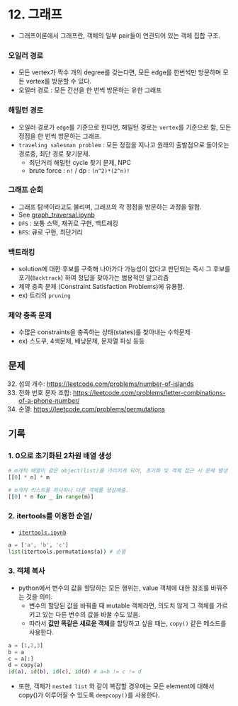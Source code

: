 # 12. 그래프

- 그래프이론에서 그래프란, 객체의 일부 pair들이 연관되어 있는 객체 집합 구조.

### 오일러 경로

- 모든 vertex가 짝수 개의 degree를 갖는다면, 모든 edge를 한번씩만 방문하며 모든 vertex를 방문할 수 있다.
- 오일러 경로 : 모든 간선을 한 번씩 방문하는 유한 그래프

### 해밀턴 경로

- 오일러 경로가 `edge`를 기준으로 한다면, 해밀턴 경로는 `vertex`를 기준으로 함, 모든 정점을 한 번씩 방문하는 그래프.
- `traveling salesman problem` : 모든 정점을 지나고 원래의 출발점으로 돌아오는 경로중, 최단 경로 찾기문제.
  - 최단거리 해밀턴 cycle 찾기 문제, NPC
  - brute force : `n!` / dp : `(n^2)*(2^n)!`

### 그래프 순회

- 그래프 탐색이라고도 불리며, 그래프의 각 정점을 방문하는 과정을 말함.
- See [graph_traversal.ipynb](./graph_traversal.ipynb)
- `DFS` : 보통 스택, 재귀로 구현, 백트래킹
- `BFS`: 큐로 구현, 최단거리

### 백트래킹

- solution에 대한 후보를 구축해 나아가다 가능성이 없다고 판단되는 즉시 그 후보를 포기(`Backtrack`) 하여 정답을 찾아가는 범용적인 알고리즘
- 제약 충족 문제 (Constraint Satisfaction Problems)에 유용함.
- ex) 트리의 `pruning`

### 제약 충족 문제

- 수많은 constraints을 충족하는 상태(states)를 찾아내는 수학문제
- ex) 스도쿠, 4색문제, 배낭문제, 문자열 파싱 등등

## 문제

32. 섬의 개수: https://leetcode.com/problems/number-of-islands
33. 전화 번호 문자 조합: https://leetcode.com/problems/letter-combinations-of-a-phone-number/
34. 순열: https://leetcode.com/problems/permutations

## 기록

### 1. 0으로 초기화된 2차원 배열 생성

```python
# m개의 배열이 같은 object(list)를 가리키게 되어, 초기화 및 객체 접근 시 문제 발생
[[0] * n] * m

# m개의 리스트를 하나하나 다른 객체를 생성해줌.
[[0] * n for _ in range(m)]
```

### 2. itertools를 이용한 순열/

- [`itertools.ipynb`](./itertools.ipynb)

```python
a = ['a', 'b', 'c']
list(itertools.permutations(a)) # 순열
```

### 3. 객체 복사

- python에서 변수의 값을 할당하는 모든 행위는, value 객체에 대한 참조를 바꿔주는 것을 의미.
  - 변수의 할당된 값을 바꿔줄 때 mutable 객체라면, 의도치 않게 그 객체를 가르키고 있는 다른 변수의 값을 바꿀 수도 있음.
  - 따라서 **값만 똑같은 새로운 객체**를 할당하고 싶을 때는, `copy()` 같은 메소드를 사용한다.

```python
a = [1,2,3]
b = a
c = a[:]
d = copy(a)
id(a), id(b), id(c), id(d) # a=b != c != d
```

- 또한, 객체가 `nested list` 와 같이 복잡할 경우에는 모든 element에 대해서 copy()가 이루어질 수 있도록 `deepcopy()`를 사용한다.
